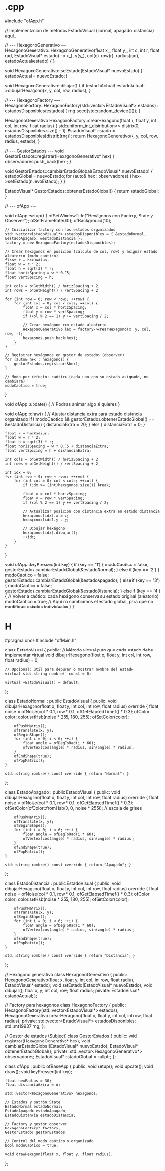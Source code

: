 # .cpp
#include "ofApp.h"

// Implementación de métodos EstadoVisual (normal, apagado, distancia) aquí...

// --- HexagonoGenerativo ---
HexagonoGenerativo::HexagonoGenerativo(float x_, float y_, int c, int r, float rad, EstadoVisual* estado)
    : x(x_), y(y_), col(c), row(r), radius(rad), estadoActual(estado) {
}

void HexagonoGenerativo::setEstado(EstadoVisual* nuevoEstado) {
    estadoActual = nuevoEstado;
}

void HexagonoGenerativo::dibujar() {
    if (estadoActual)
        estadoActual->dibujarHexagono(x, y, col, row, radius);
}

// --- HexagonoFactory ---
HexagonoFactory::HexagonoFactory(std::vector<EstadoVisual*> estados) : estadosDisponibles(estados) {
    rng.seed(std::random_device{}());
}

HexagonoGenerativo HexagonoFactory::crearHexagono(float x, float y, int col, int row, float radius) {
    std::uniform_int_distribution<> distrib(0, estadosDisponibles.size() - 1);
    EstadoVisual* estado = estadosDisponibles[distrib(rng)];
    return HexagonoGenerativo(x, y, col, row, radius, estado);
}

// --- GestorEstados ---
void GestorEstados::registrar(HexagonoGenerativo* hex) {
    observadores.push_back(hex);
}

void GestorEstados::cambiarEstadoGlobal(EstadoVisual* nuevoEstado) {
    estadoGlobal = nuevoEstado;
    for (auto& hex : observadores) {
        hex->setEstado(nuevoEstado);
    }
}

EstadoVisual* GestorEstados::obtenerEstadoGlobal() {
    return estadoGlobal;
}

// --- ofApp ---

void ofApp::setup() {
    ofSetWindowTitle("Hexágonos con Factory, State y Observer");
    ofSetFrameRate(60);
    ofBackground(10);

    // Inicializar factory con los estados organizados
    std::vector<EstadoVisual*> estadosDisponibles = { &estadoNormal, &estadoApagado, &estadoDistancia };
    factory = new HexagonoFactory(estadosDisponibles);

    // Crear hexágonos en posición (cálculo de col, row) y asignar estado aleatorio (modo caótico)
    float r = hexRadius;
    float w = r * 2;
    float h = sqrt(3) * r;
    float horizSpacing = w * 0.75;
    float vertSpacing = h;

    int cols = ofGetWidth() / horizSpacing + 2;
    int rows = ofGetHeight() / vertSpacing + 2;

    for (int row = 0; row < rows; ++row) {
        for (int col = 0; col < cols; ++col) {
            float x = col * horizSpacing;
            float y = row * vertSpacing;
            if (col % 2 == 1) y += vertSpacing / 2;

            // Crear hexágono con estado aleatorio
            HexagonoGenerativo hex = factory->crearHexagono(x, y, col, row, r);
            hexagonos.push_back(hex);
        }
    }

    // Registrar hexágonos en gestor de estados (observer)
    for (auto& hex : hexagonos) {
        gestorEstados.registrar(&hex);
    }

    // Modo por defecto: caótico (cada uno con su estado asignado, no cambiará)
    modoCaotico = true;
}

void ofApp::update() {
    // Podrías animar algo si quieres
}

void ofApp::draw() {
    // Ajustar distancia extra para estado distancia organizado
    if (!modoCaotico && gestorEstados.obtenerEstadoGlobal() == &estadoDistancia) {
        distanciaExtra = 20;
    }
    else {
        distanciaExtra = 0;
    }

    float r = hexRadius;
    float w = r * 2;
    float h = sqrt(3) * r;
    float horizSpacing = w * 0.75 + distanciaExtra;
    float vertSpacing = h + distanciaExtra;

    int cols = ofGetWidth() / horizSpacing + 2;
    int rows = ofGetHeight() / vertSpacing + 2;

    int idx = 0;
    for (int row = 0; row < rows; ++row) {
        for (int col = 0; col < cols; ++col) {
            if (idx >= (int)hexagonos.size()) break;

            float x = col * horizSpacing;
            float y = row * vertSpacing;
            if (col % 2 == 1) y += vertSpacing / 2;

            // Actualizar posición con distancia extra en estado distancia
            hexagonos[idx].x = x;
            hexagonos[idx].y = y;

            // Dibujar hexágono
            hexagonos[idx].dibujar();
            ++idx;
        }
    }
}

void ofApp::keyPressed(int key) {
    if (key == '1') {
        modoCaotico = false;
        gestorEstados.cambiarEstadoGlobal(&estadoNormal);
    }
    else if (key == '2') {
        modoCaotico = false;
        gestorEstados.cambiarEstadoGlobal(&estadoApagado);
    }
    else if (key == '3') {
        modoCaotico = false;
        gestorEstados.cambiarEstadoGlobal(&estadoDistancia);
    }
    else if (key == '4') {
        // Volver a caótico: cada hexágono conserva su estado original (aleatorio)
        modoCaotico = true;
        // Aquí no cambiamos el estado global, para que no modifique estados individuales
    }
}

# H
#pragma once
#include "ofMain.h"

class EstadoVisual {
public:
    //  Método virtual puro que cada estado debe implementar
    virtual void dibujarHexagono(float x, float y, int col, int row, float radius) = 0;

    // Opcional: útil para depurar o mostrar nombre del estado
    virtual std::string nombre() const = 0;

    virtual ~EstadoVisual() = default;
};

class EstadoNormal : public EstadoVisual {
public:
    void dibujarHexagono(float x, float y, int col, int row, float radius) override {
        float noise = ofNoise(col * 0.1, row * 0.1, ofGetElapsedTimef() * 0.3);
        ofColor color;
        color.setHsb(noise * 255, 180, 255);
        ofSetColor(color);

        ofPushMatrix();
        ofTranslate(x, y);
        ofBeginShape();
        for (int i = 0; i < 6; ++i) {
            float angle = ofDegToRad(i * 60);
            ofVertex(cos(angle) * radius, sin(angle) * radius);
        }
        ofEndShape(true);
        ofPopMatrix();
    }

    std::string nombre() const override { return "Normal"; }
};

class EstadoApagado : public EstadoVisual {
public:
    void dibujarHexagono(float x, float y, int col, int row, float radius) override {
        float noise = ofNoise(col * 0.1, row * 0.1, ofGetElapsedTimef() * 0.3);
        ofSetColor(ofColor::fromHsb(0, 0, noise * 255)); // escala de grises

        ofPushMatrix();
        ofTranslate(x, y);
        ofBeginShape();
        for (int i = 0; i < 6; ++i) {
            float angle = ofDegToRad(i * 60);
            ofVertex(cos(angle) * radius, sin(angle) * radius);
        }
        ofEndShape(true);
        ofPopMatrix();
    }

    std::string nombre() const override { return "Apagado"; }
};

class EstadoDistancia : public EstadoVisual {
public:
    void dibujarHexagono(float x, float y, int col, int row, float radius) override {
        float noise = ofNoise(col * 0.1, row * 0.1, ofGetElapsedTimef() * 0.3);
        ofColor color;
        color.setHsb(noise * 255, 180, 255);
        ofSetColor(color);

        ofPushMatrix();
        ofTranslate(x, y);
        ofBeginShape();
        for (int i = 0; i < 6; ++i) {
            float angle = ofDegToRad(i * 60);
            ofVertex(cos(angle) * radius, sin(angle) * radius);
        }
        ofEndShape(true);
        ofPopMatrix();
    }

    std::string nombre() const override { return "Distancia"; }
};


// Hexágono generativo
class HexagonoGenerativo {
public:
    HexagonoGenerativo(float x, float y, int col, int row, float radius, EstadoVisual* estado);
    void setEstado(EstadoVisual* nuevoEstado);
    void dibujar();
    float x, y;
    int col, row;
    float radius;
private:
    EstadoVisual* estadoActual;
};

// Factory para hexágonos
class HexagonoFactory {
public:
    HexagonoFactory(std::vector<EstadoVisual*> estados);
    HexagonoGenerativo crearHexagono(float x, float y, int col, int row, float radius);
private:
    std::vector<EstadoVisual*> estadosDisponibles;
    std::mt19937 rng;
};

// Gestor de estados (Subject)
class GestorEstados {
public:
    void registrar(HexagonoGenerativo* hex);
    void cambiarEstadoGlobal(EstadoVisual* nuevoEstado);
    EstadoVisual* obtenerEstadoGlobal();
private:
    std::vector<HexagonoGenerativo*> observadores;
    EstadoVisual* estadoGlobal = nullptr;
};

class ofApp : public ofBaseApp {
public:
    void setup();
    void update();
    void draw();
    void keyPressed(int key);

    float hexRadius = 30;
    float distanciaExtra = 0;

    std::vector<HexagonoGenerativo> hexagonos;

    // Estados y patrón State
    EstadoNormal estadoNormal;
    EstadoApagado estadoApagado;
    EstadoDistancia estadoDistancia;

    // Factory y gestor observer
    HexagonoFactory* factory;
    GestorEstados gestorEstados;

    // Control del modo caótico o organizado
    bool modoCaotico = true;

    void drawHexagon(float x, float y, float radius);
};
